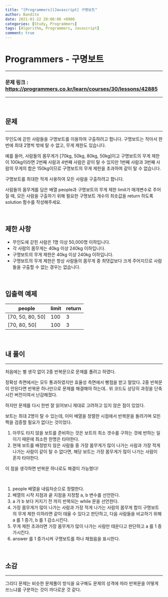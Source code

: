 ```yaml
---
title: "[Programmers][Javascript] 구명보트"
author: Bandito
date: 2021-01-22 20:00:00 +0900
categories: [Study, Programmers]
tags: [Algorithm, Programmers, Javascript]
comment: true
---
```

 
# Programmers - 구명보트

***
### 문제 링크 : <https://programmers.co.kr/learn/courses/30/lessons/42885>

***

<br/>

## 문제
***
무인도에 갇힌 사람들을 구명보트를 이용하여 구출하려고 합니다. 구명보트는 작아서 한 번에 최대 2명씩 밖에 탈 수 없고, 무게 제한도 있습니다.

예를 들어, 사람들의 몸무게가 [70kg, 50kg, 80kg, 50kg]이고 구명보트의 무게 제한이 100kg이라면 2번째 사람과 4번째 사람은 같이 탈 수 있지만 1번째 사람과 3번째 사람의 무게의 합은 150kg이므로 구명보트의 무게 제한을 초과하여 같이 탈 수 없습니다.

구명보트를 최대한 적게 사용하여 모든 사람을 구출하려고 합니다.

사람들의 몸무게를 담은 배열 people과 구명보트의 무게 제한 limit가 매개변수로 주어질 때, 모든 사람을 구출하기 위해 필요한 구명보트 개수의 최솟값을 return 하도록 solution 함수를 작성해주세요.

<br/>

## 제한 사항

+ 무인도에 갇힌 사람은 1명 이상 50,000명 이하입니다.
+ 각 사람의 몸무게는 40kg 이상 240kg 이하입니다.
+ 구명보트의 무게 제한은 40kg 이상 240kg 이하입니다.
+ 구명보트의 무게 제한은 항상 사람들의 몸무게 중 최댓값보다 크게 주어지므로 사람들을 구출할 수 없는 경우는 없습니다.


<br/>

## 입출력 예제

|people|limit|return|
|----|----|----|
|[70, 50, 80, 50]|100|3|
|[70, 80, 50]|100|3|


<br/>

## 내 풀이
***

처음에는 별 생각 없이 2중 반복문으로 문제를 풀려고 하였다. 

<script src="https://gist.github.com/Suppplier/b38428a6f05c328519524e745b3896a8.js"></script>

정확성 측면에서는 모두 통과하였지만 효율성 측면에서 빵점을 받고 말았다. 2중 반복문이 안된다면 반복문 하나만으로 문제를 해결해야 하는데.. 위 코드도 상당히 과정을 단축시킨 버전이여서 난감해졌다.    

하지만 문제를 다시 한번 잘 읽어보니 제대로 고려하고 있지 않은 점이 있었다.   

보트는 최대 2명이 탈 수 있는데, 이미 배열을 정렬한 시점에서 반복문을 돌려가며 모든 짝을 검증할 필요가 없다는 것이었다.     

1. 아무도 타지 않을 보트를 준비하는 것은 보트의 최소 갯수를 구하는 것에 반하는 일이기 때문에 최소한 한명은 타야한다.   
2. 현재 보트를 배정받지 않은 사람들 중 가장 몸무게가 많이 나가는 사람과 가장 적게 나가는 사람이 같이 탈 수 없다면, 해당 보트는 가장 몸무게가 많이 나가는 사람이 혼자 타야한다.

이 점을 생각하면 반복문 하나로도 해결이 가능했다!     

<br/>

1. people 배열을 내림차순으로 정렬한다.
2. 배열의 시작 지점과 끝 지점을 지정할 a, b 변수를 선언한다.
3. a 가 b 보다 커지기 전 까지 반복되는 while 문을 선언한다.
  1. 가장 몸무게가 많이 나가는 사람과 가장 적게 나가는 사람의 몸무게 합이 구명보트의 무게 제한 이하라면 같이 태울 수 있다고 판단하고, 다음 사람들을 비교하기 위해 a 를 1 증가, b 를 1 감소시킨다.
  2. 무게 제한 초과라면 가장 몸무게가 많이 나가는 사람만 태운다고 판단하고 a 를 1 증가시킨다.
  3. answer 를 1 증가시켜 구명보트를 하나 채웠음을 표시한다.


<script src="https://gist.github.com/Suppplier/1a3a554cc80a1dfb2bb5caa264ed8542.js"></script>



<br/>

## 소감
***

그리디 문제는 비슷한 문제풀이 방식을 요구해도 문제의 성격에 따라 반복문을 어떻게 쓰느냐를 구분하는 것이 까다로운 것 같다. 